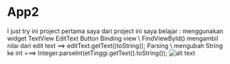 # App2
I just try 
ini project pertama saya 
dari project ini saya belajar :
menggunakan widget TextView
EditText
Button
Binding view \ FindViewById()
mengambil nilai dari edit text ==> editText.getText()toString(); 
Parsing \ mengubah String ke int ===> Integer.parseInt(etTinggi.getText().toString());
![alt text](https://i.imgur.com/kbKiXoy.png)
